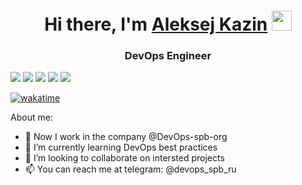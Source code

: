 <h1 align="center">Hi there, I'm <a href="https://devops.spb.ru/?utm_source=github&utm_medium=profile&utm_campaign=md" target="_blank">Aleksej Kazin</a> 
<img src="https://github.com/blackcater/blackcater/raw/main/images/Hi.gif" height="32"/></h1>
<h3 align="center">DevOps Engineer</h3>

![](http://github-profile-summary-cards.vercel.app/api/cards/profile-details?username=DevOps-spb-ru&theme=dracula)
![](http://github-profile-summary-cards.vercel.app/api/cards/repos-per-language?username=DevOps-spb-ru&theme=dracula)
![](http://github-profile-summary-cards.vercel.app/api/cards/most-commit-language?username=DevOps-spb-ru&theme=dracula)
![](http://github-profile-summary-cards.vercel.app/api/cards/stats?username=DevOps-spb-ru&theme=dracula)
![](http://github-profile-summary-cards.vercel.app/api/cards/productive-time?username=DevOps-spb-ru&theme=dracula&utcOffset=8)

[![wakatime](https://wakatime.com/badge/user/a33412da-9f62-4574-943a-12660af2e15c.svg)](https://wakatime.com/@a33412da-9f62-4574-943a-12660af2e15c)

About me:
- 🔭 Now I work in the company @DevOps-spb-org
- 🌱 I’m currently learning DevOps best practices
- 👯 I’m looking to collaborate on intersted projects
- 📫 You can reach me at telegram: @devops_spb_ru
